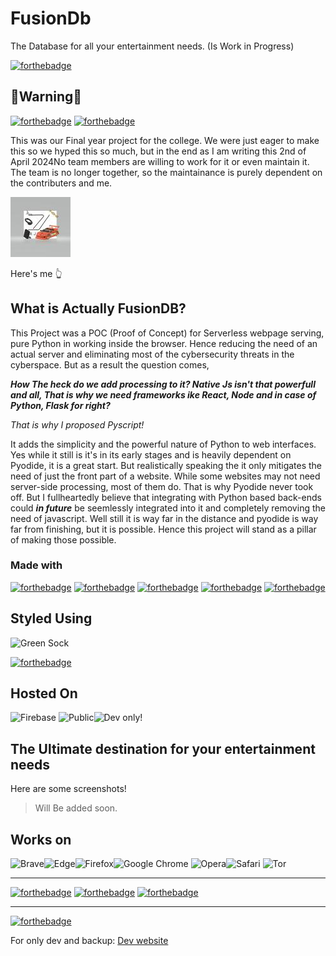 # FusionDb

The Database for all your entertainment needs. (Is Work in Progress)

[![forthebadge](https://forthebadge.com/images/badges/powered-by-black-magic.svg)](https://forthebadge.com)

## 🛑Warning🛑

[![forthebadge](https://forthebadge.com/images/badges/powered-by-coffee.svg)](https://forthebadge.com) [![forthebadge](https://forthebadge.com/images/badges/contains-technical-debt.svg)](https://forthebadge.com)

This was our Final year project for the college. We were just eager to make this so we hyped this so much, but in the end as I am writing this 2nd of April 2024No team members are willing to work for it or even maintain it. The team is no longer together, so the maintainance is purely dependent on the contributers and me.

[![logo](/pics/pfp/114636049.jpeg)](https://github.com/Rj2537)

Here's me 👆

## What is Actually FusionDB?

This Project was a POC (Proof of Concept) for Serverless webpage serving, pure Python in working inside the browser. Hence reducing the need of an actual server and eliminating most of the cybersecurity threats in the cyberspace. But as a result the question comes,

**_How The heck do we add processing to it?  Native Js isn't that powerfull and all, That is why we need frameworks ike React, Node and in case of Python, Flask for right?_**

_That is why I proposed Pyscript!_

It adds the simplicity and the powerful nature of Python to web interfaces. Yes while it still is it's in its early stages and is heavily dependent on Pyodide, it is a great start. But realistically speaking the it only mitigates the need of just the front part of a website. While some websites may not need server-side processing, most of them do. That is why Pyodide never took off. But I fullheartedly believe that integrating with Python based back-ends could **_in future_** be seemlessly integrated into it and completely removing the need of javascript. Well still it is way far in the distance and pyodide is way far from finishing, but it is possible. Hence this project will stand as a pillar of making those possible.

### Made with

[![forthebadge](https://forthebadge.com/images/badges/made-with-python.svg)](https://forthebadge.com) [![forthebadge](https://forthebadge.com/images/badges/made-with-javascript.svg)](https://forthebadge.com) [![forthebadge](https://forthebadge.com/images/badges/validated-html5.svg)](https://forthebadge.com) [![forthebadge](https://forthebadge.com/images/badges/powered-by-coffee.svg)](https://forthebadge.com)
 [![forthebadge](https://forthebadge.com/images/badges/uses-brains.svg)](https://forthebadge.com)

## Styled Using

![Green Sock](https://img.shields.io/badge/green%20sock-88CE02?style=for-the-badge&logo=greensock&logoColor=white)

[![forthebadge](https://forthebadge.com/images/badges/uses-css.svg)](https://forthebadge.com)
<!-- ![React](https://img.shields.io/badge/react-%2320232a.svg?style=for-the-badge&logo=react&logoColor=%2361DAFB) -->

## Hosted On

![Firebase](https://img.shields.io/badge/firebase-%23039BE5.svg?style=for-the-badge&logo=firebase) ![Public](https://img.shields.io/badge/vercel-%23000000.svg?style=for-the-badge&logo=vercel&logoColor=white)![Dev only!](https://img.shields.io/badge/Cloudflare-F38020?style=for-the-badge&logo=Cloudflare&logoColor=white)

## The Ultimate destination for your entertainment needs

Here are some screenshots!

>Will Be added soon.

## Works on

![Brave](https://img.shields.io/badge/Brave-FB542B?style=for-the-badge&logo=Brave&logoColor=white)![Edge](https://img.shields.io/badge/Edge-0078D7?style=for-the-badge&logo=Microsoft-edge&logoColor=white)![Firefox](https://img.shields.io/badge/Firefox-FF7139?style=for-the-badge&logo=Firefox-Browser&logoColor=white)![Google Chrome](https://img.shields.io/badge/Google%20Chrome-4285F4?style=for-the-badge&logo=GoogleChrome&logoColor=white) ![Opera](https://img.shields.io/badge/Opera-FF1B2D?style=for-the-badge&logo=Opera&logoColor=white)![Safari](https://img.shields.io/badge/Safari-000000?style=for-the-badge&logo=Safari&logoColor=white) ![Tor](https://img.shields.io/badge/Tor-7D4698?style=for-the-badge&logo=Tor-Browser&logoColor=white)

---

[![forthebadge](https://forthebadge.com/images/badges/not-a-bug-a-feature.svg)](https://forthebadge.com)
[![forthebadge](https://forthebadge.com/images/badges/0-percent-optimized.svg)](https://forthebadge.com)
[![forthebadge](https://forthebadge.com/images/badges/it-works-why.svg)](https://forthebadge.com)

---

[![forthebadge](https://forthebadge.com/images/badges/built-by-hipsters.svg)](https://forthebadge.com)

For only dev and backup: [Dev website](https://fusiondb.pages.dev/)
